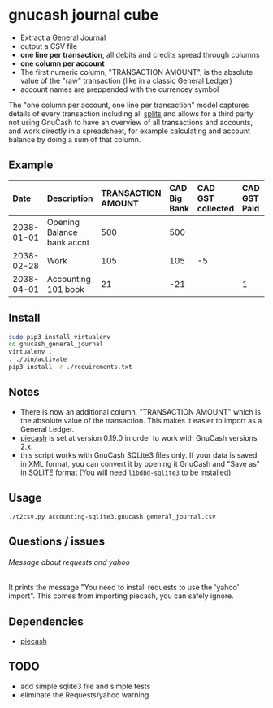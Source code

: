 # gnucash journal cube
* Extract a [General Journal](https://en.wikipedia.org/wiki/General_journal)
* output a CSV file
* **one line per transaction**, all debits and credits spread through columns
* **one column per account**
* The first numeric column, "TRANSACTION AMOUNT", is the absolute value of the "raw" transaction (like in a classic General Ledger)
* account names are preppended with the currencey symbol

The "one column per account, one line per transaction" model captures details of every transaction including all [splits](https://www.gnucash.org/docs/v3/C/gnucash-guide/txns-registers-txntypes.html) and allows for a third party not using GnuCash to have an overview of all transactions and accounts, and work directly in a spreadsheet, for example calculating and account balance by doing a sum of that column.

## Example
|Date|Description|TRANSACTION AMOUNT|CAD Big Bank|CAD GST collected|CAD GST Paid|CAD Revenue|CAD Prof dev|CAD openning balances|
|:---|:---|:---|:---|:---|:---|:--|:---|:---|
|2038-01-01|Opening Balance bank accnt|500|500|||||-500|
|2038-02-28|Work|105|105|-5||-100|||
|2038-04-01|Accounting 101 book|21|-21||1||20||

## Install
```bash
sudo pip3 install virtualenv
cd gnucash_general_journal
virtualenv .
. ./bin/activate
pip3 install -r ./requirements.txt
```

## Notes
* There is now an additional column, "TRANSACTION AMOUNT" which is the absolute value of the transaction. This makes it easier to import as a General Ledger.
* [piecash](https://github.com/sdementen/piecash) is set at version 0.19.0 in order to work with GnuCash versions 2.x.
* this script works with GnuCash SQLite3 files only. If your data is saved in XML format, you can convert it by opening it GnuCash and "Save as" in SQLITE format (You will need `libdbd-sqlite3` to be installed).

## Usage
    ./t2csv.py accounting-sqlite3.gnucash general_journal.csv

## Questions / issues
###### Message about requests and yahoo
It prints the message "You need to install requests to use the 'yahoo' import". This comes from importing piecash, you can safely ignore.

## Dependencies
* [piecash](https://github.com/sdementen/piecash)

## TODO
* add simple sqlite3 file and simple tests
* eliminate the Requests/yahoo warning

